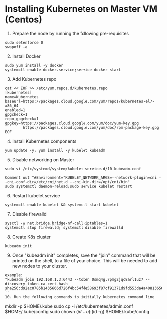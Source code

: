 # Installing Kubernetes on Master VM (Centos)

1. Prepare the node by running the following pre-requisites
```
sudo setenforce 0
swapoff -a
```
2. Install Docker
```
sudo yum install -y docker
systemctl enable docker.service;service docker start

```
3. Add Kubernetes repo 
```
cat << EOF >> /etc/yum.repos.d/kubernetes.repo
[kubernetes]
name=Kubernetes
baseurl=https://packages.cloud.google.com/yum/repos/kubernetes-el7-x86_64
enabled=1
gpgcheck=1
repo_gpgcheck=1
gpgkey=https://packages.cloud.google.com/yum/doc/yum-key.gpg
        https://packages.cloud.google.com/yum/doc/rpm-package-key.gpg
EOF

```
4. Install Kubernetes components
```
yum update -y; yum install -y kubelet kubeadm
```
5. Disable networking on Master
```
sudo vi /etc/systemd/system/kubelet.service.d/10-kubeadm.conf

Comment out "#Environment="KUBELET_NETWORK_ARGS=--network-plugin=cni --cni-conf-dir=/etc/cni/net.d --cni-bin-dir=/opt/cni/bin"
sudo systemctl daemon-reload;sudo service kubelet restart
```
6. Restart kubelet service
```
systemctl enable kubelet && systemctl start kubelet
```
7. Disable firewalld
```
sysctl -w net.bridge.bridge-nf-call-iptables=1
systemctl stop firewalld; systemctl disable firewalld
```
8. Create K8s cluster
```
kubeadm init
```
9. Once "kubeadm init" completes, save the "join" command that will be printed on the shell, to a file of your choice. This will be needed to add new nodes to your cluster.

```
example:
"kubeadm join 192.168.1.3:6443 --token 0smq4g.7pmg2jqc8arl1uz7 --discovery-token-ca-cert-hash sha256:d92ac0785b1435666d726f4bc54fde58693f87cf91371d9fd553da4a40813650"
``
10. Run the following commands to initially kubernetes command line
```
mkdir -p $HOME/.kube
sudo cp -i /etc/kubernetes/admin.conf $HOME/.kube/config
sudo chown $(id -u):$(id -g) $HOME/.kube/config
```

